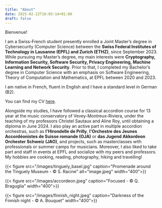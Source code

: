 ```yaml
---
title: "About"
date: 2025-02-22T16:03:14+01:00
draft: false
---
```


Bienvenue!

I am a Swiss-French student presently enrolled a Joint Master’s degree in Cybersecurity (Computer Science) between the **Swiss Federal
Institutes of Technology in Lausanne (EPFL) and Zurich (ETHZ)**, since September 2023. While pursuing my Master’s degree, my main interests were **Cryptography, Information Security, Software Security, 
Privacy Engineering, Machine Learning and Network Security**.
Prior to that, I completed my Bachelor’s degree in Computer Science with an emphasis on Software Engineering, Theory of Computation and Mathematics, at EPFL between 2020 and 2023. 

I am native in French, fluent in English and I have a standard level in German (B2). 

You can find my CV [here](/docs/cv.pdf).

Alongside my studies, I have followed a classical accordion course for 13 year at the music conservatory of Vevey-Montreux-Riviera, 
under the teaching of my professors Christel Sautaux and Aline Roy, until obtaining a diploma in June 2024. 
I also play an active part in multiple accordion orchestras, such as **l'Hirondelle de Prilly**, **l'Orchestre des Jeunes Accordéonistes de Suisse romande (OJA)** or **das Jugend Akkordeon Orchester Schweiz (JAO)**, and projects, such as masterclasses with professionals or summer camps for musicians. 
Moreover, I also liked to take part and staff in events at EPFL and socialize with my peers and professors. My hobbies are cooking, reading, photography, hiking and travelling!

{{< figure src="/images/tinguely_basel.jpg" caption="Promenade around the Tinguely Museum - &copy; S. Racine" alt="image.jpeg" width="400">}}

{{< figure src="/images/accordeon.jpeg" caption="Focused - &copy; Q. Braguglia" width="400">}}

{{< figure src="/images/finnish_night.jpeg" caption="Darkness of the Finnish night -  &copy; A. Bouquet" width="400">}}